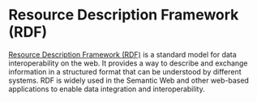 # Resource Description Framework (RDF)

[Resource Description Framework (RDF)](https://www.w3.org/RDF/) is a standard model for data interoperability on the web. It provides a way to describe and exchange information in a structured format that can be understood by different systems. RDF is widely used in the Semantic Web and other web-based applications to enable data integration and interoperability.